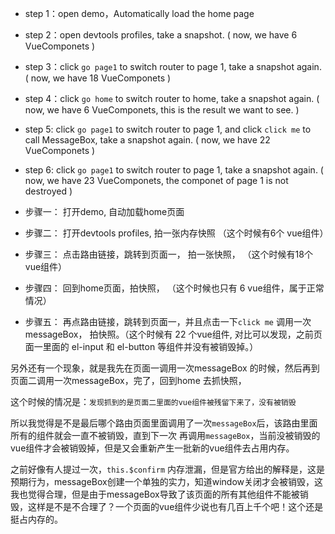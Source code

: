 - step 1：open demo，Automatically load the home page

- step 2：open devtools profiles, take a snapshot. ( now, we have 6 VueComponets )

- step 3：click `go page1` to switch router to page 1, take a snapshot again. (  now, we have 18 VueComponets  )

- step 4：click `go home` to switch router to home,  take a snapshot again. (  now, we have 6 VueComponets, this is the result we want to see. )

- step 5: click `go page1` to switch router to page 1, and click `click me` to call MessageBox, take a snapshot again. (  now, we have 22 VueComponets  )

- step 6: click `go page1` to switch router to page 1, take a snapshot again. (  now, we have 23 VueComponets, the componet of page 1 is not destroyed  )

- 步骤一： 打开demo, 自动加载home页面

- 步骤二： 打开devtools profiles, 拍一张内存快照 （这个时候有6个 vue组件）

- 步骤三： 点击路由链接，跳转到页面一， 拍一张快照， （这个时候有18个 vue组件）

- 步骤四： 回到home页面，拍快照， （这个时候也只有 6 vue组件，属于正常情况）

- 步骤五： 再点路由链接，跳转到页面一，并且点击一下`click me` 调用一次messageBox， 拍快照。（这个时候有 22 个vue组件, 对比可以发现，之前页面一里面的 el-input  和 el-button 等组件并没有被销毁掉。）

另外还有一个现象，就是我先在页面一调用一次messageBox 的时候，然后再到页面二调用一次messageBox，完了，回到home 去抓快照，

这个时候的情况是：`发现抓到的是页面二里面的vue组件被残留下来了，没有被销毁`

所以我觉得是不是最后哪个路由页面里面调用了一次`messageBox`后，该路由里面所有的组件就会一直不被销毁，直到下一次 再调用`messageBox`，当前没被销毁的vue组件才会被销毁掉，但是又会重新产生一批新的vue组件去占用内存。

之前好像有人提过一次，`this.$confirm`  内存泄漏，但是官方给出的解释是，这是预期行为，messageBox创建一个单独的实力，知道window关闭才会被销毁，这我也觉得合理，但是由于messageBox导致了该页面的所有其他组件不能被销毁，这样是不是不合理了？一个页面的vue组件少说也有几百上千个吧！这个还是挺占内存的。









